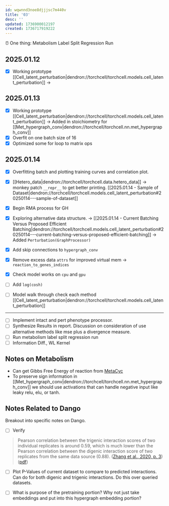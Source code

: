 ```yaml
---
id: wqwnnd3noe8djjjsc7m440v
title: '03'
desc: ''
updated: 1736900012197
created: 1736717919222
---
```

⏰ One thing: Metabolism Label Split Regression Run

## 2025.01.12

- [x] Working prototype [[Cell_latent_perturbation|dendron://torchcell/torchcell.models.cell_latent_perturbation]] →

## 2025.01.13

- [x] Working prototype [[Cell_latent_perturbation|dendron://torchcell/torchcell.models.cell_latent_perturbation]] → Added in stoichiometry for [[Met_hypergraph_conv|dendron://torchcell/torchcell.nn.met_hypergraph_conv]]
- [x] Overfit on one batch size of 16
- [x] Optimized some for loop to matrix ops

## 2025.01.14

- [x] Overfitting batch and plotting training curves and correlation plot.
- [x] [[Hetero_data|dendron://torchcell/torchcell.data.hetero_data]] → monkey patch `__repr__` to get better printing. [[2025.01.14 - Sample of Dataset|dendron://torchcell/torchcell.models.cell_latent_perturbation#20250114---sample-of-dataset]]
- [x] Begin RMA process for GH
- [x] Exploring alternative data structure. → [[2025.01.14 - Current Batching Versus Proposed Efficient Batching|dendron://torchcell/torchcell.models.cell_latent_perturbation#20250114---current-batching-versus-proposed-efficient-batching]] → Added `Perturbation(GraphProcessor)`
- [x] Add skip connections to `hypergraph_conv`
- [x] Remove excess data `attrs` for improved virtual mem → `reaction_to_genes_indices`
- [x] Check model works on `cpu` and `gpu`
- [ ] Add `log(cosh)`
- [ ] Model walk through check each method [[Cell_latent_perturbation|dendron://torchcell/torchcell.models.cell_latent_perturbation]]



***

- [ ] Implement intact and pert phenotype processor.
- [ ] Synthesize Results in report. Discussion on consideration of use alternative methods like mse plus a divergence measure.
- [ ] Run metabolism label split regression run
- [ ] Information Diff., WL Kernel

## Notes on Metabolism

- Can get Gibbs Free Energy of reaction from [MetaCyc](https://biocyc.org/reaction?orgid=META&id=D-LACTATE-DEHYDROGENASE-CYTOCHROME-RXN)
- To preserve sign information in [[Met_hypergraph_conv|dendron://torchcell/torchcell.nn.met_hypergraph_conv]] we should use activations that can handle negative input like leaky relu, elu, or tanh.

## Notes Related to Dango

Breakout into specific notes on Dango.

- [ ] Verify

> Pearson correlation between the trigenic interaction scores of two individual replicates is around 0.59, which is much lower than the Pearson correlation between the digenic interaction score of two replicates from the same data source (0.88). ([Zhang et al., 2020, p. 3](zotero://select/library/items/PJFDVT8Y)) ([pdf](zotero://open-pdf/library/items/AFBC5E89?page=3&annotation=D8D949VF))

- [ ] Plot P-Values of current dataset to compare to predicted interactions. Can do for both digenic and trigenic interactions. Do this over queried datasets.

- [ ] What is purpose of the pretraining portion? Why not just take embeddings and put into this hypergraph embedding portion?

